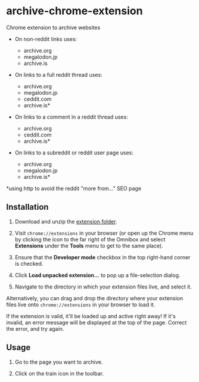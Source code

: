 # archive-chrome-extension
Chrome extension to archive websites

- On non-reddit links uses:
  - archive.org
  - megalodon.jp
  - archive.is
  
- On links to a full reddit thread uses:
  - archive.org
  - megalodon.jp
  - ceddit.com
  - archive.is* 
  
- On links to a comment in a reddit thread uses:
  - archive.org
  - ceddit.com
  - archive.is*
  
- On links to a subreddit or reddit user page uses:
  - archive.org
  - megalodon.jp
  - archive.is* 
  
 *using http to avoid the reddit "more from..." SEO page

## Installation

1. Download and unzip the [extension folder](https://github.com/shitposting/archive-chrome-extension/archive/master.zip).

2. Visit `chrome://extensions` in your browser (or open up the Chrome menu by clicking the icon to the far right of the Omnibox and select **Extensions** under the **Tools** menu to get to the same place).

3. Ensure that the **Developer mode** checkbox in the top right-hand corner is checked.

4. Click **Load unpacked extension…** to pop up a file-selection dialog.

5. Navigate to the directory in which your extension files live, and select it.

 Alternatively, you can drag and drop the directory where your extension files live onto `chrome://extensions` in your browser to load it.

 If the extension is valid, it'll be loaded up and active right away! If it's invalid, an error message will be displayed at the top of the page. Correct the error, and try again.

## Usage

1. Go to the page you want to archive.

2. Click on the train icon in the toolbar.
